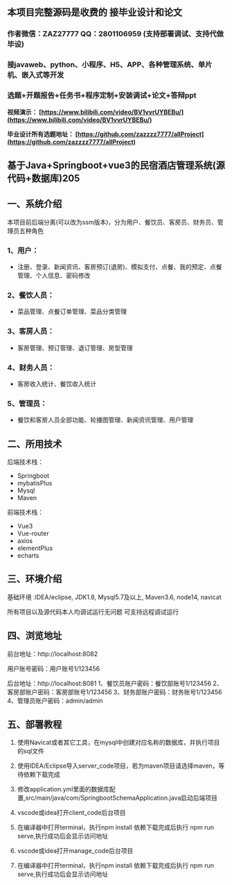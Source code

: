 ## 本项目完整源码是收费的  接毕业设计和论文

### 作者微信：ZAZ27777 QQ：2801106959 (支持部署调试、支持代做毕设)

### 接javaweb、python、小程序、H5、APP、各种管理系统、单片机、嵌入式等开发

### 选题+开题报告+任务书+程序定制+安装调试+论文+答辩ppt

**视频演示：
[https://www.bilibili.com/video/BV1vvrUYBEBu/](https://www.bilibili.com/video/BV1vvrUYBEBu/)**

**毕业设计所有选题地址：
[https://github.com/zazzzz7777/allProject](https://github.com/zazzzz7777/allProject)**

## 基于Java+Springboot+vue3的民宿酒店管理系统(源代码+数据库)205

## 一、系统介绍
本项目前后端分离(可以改为ssm版本)，分为用户、餐饮员、客房员、财务员、管理员五种角色
### 1、用户：
- 注册、登录、新闻资讯、客房预订(退房)、模拟支付、点餐、我的预定、点餐管理、个人信息、密码修改
### 2、餐饮人员：
- 菜品管理、点餐订单管理、菜品分类管理
### 3、客房人员：
- 客房管理、预订管理、退订管理、房型管理
### 4、财务人员：
- 客房收入统计、餐饮收入统计
### 5、管理员：
- 餐饮和客房人员全部功能、轮播图管理、新闻资讯管理、用户管理

## 二、所用技术
后端技术栈：
- Springboot
- mybatisPlus
- Mysql
- Maven

前端技术栈：
- Vue3
- Vue-router
- axios
- elementPlus
- echarts

## 三、环境介绍
基础环境 :IDEA/eclipse, JDK1.8, Mysql5.7及以上, Maven3.6, node14, navicat

所有项目以及源代码本人均调试运行无问题 可支持远程调试运行

## 四、浏览地址
前台地址：http://localhost:8082

用户账号密码：用户账号1/123456

后台地址：http://localhost:8081
1、餐饮员账户密码：餐饮部账号1/123456
2、客房部账户密码：客房部账号1/123456
3、财务部账户密码：财务账号1/123456
4、管理员账户密码：admin/admin


## 五、部署教程
1. 使用Navicat或者其它工具，在mysql中创建对应名称的数据库，并执行项目的sql文件

2. 使用IDEA/Eclipse导入server_code项目，若为maven项目请选择maven，等待依赖下载完成

3. 修改application.yml里面的数据库配置,src/main/java/com/SpringbootSchemaApplication.java启动后端项目

4. vscode或idea打开client_code后台项目

5. 在编译器中打开terminal，执行npm install 依赖下载完成后执行 npm run serve,执行成功后会显示访问地址

6. vscode或idea打开manage_code后台项目

7. 在编译器中打开terminal，执行npm install 依赖下载完成后执行 npm run serve,执行成功后会显示访问地址

